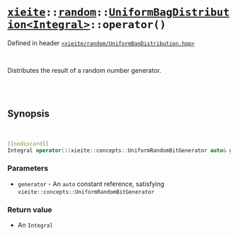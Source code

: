 # [`xieite`](../../../README.md)`::`[`random`](../../../docs/random.md)`::`[`UniformBagDistribution<Integral>`](../../../docs/random/UniformBagDistribution.md)`::operator()`
Defined in header [`<xieite/random/UniformBagDistribution.hpp>`](../../../include/random/UniformBagDistribution.hpp)

<br/>

Distributes the result of a random number generator.

<br/><br/>

## Synopsis

<br/>

```cpp
[[nodiscard]]
Integral operator()(xieite::concepts::UniformRandomBitGenerator auto& generator) const noexcept;
```
### Parameters
- `generator` - An `auto` constant reference, satisfying `xieite::concepts::UniformRandomBitGenerator`
### Return value
- An `Integral`